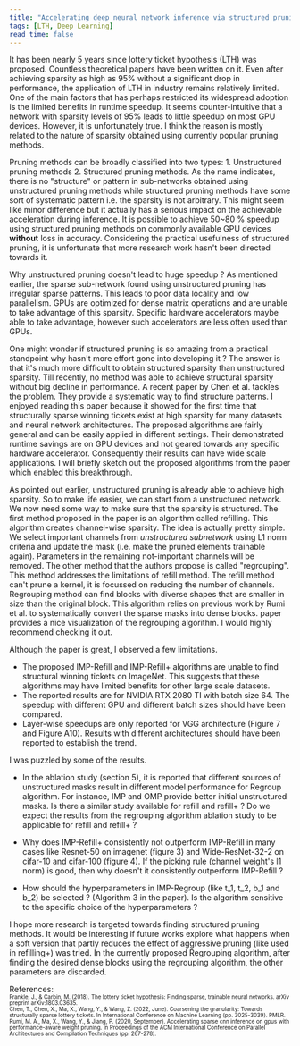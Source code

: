 ```yaml
---
title: "Accelerating deep neural network inference via structured pruning"
tags: [LTH, Deep Learning]
read_time: false
---
```


It has been nearly 5 years since lottery ticket hypothesis (LTH) was proposed. Countless theoretical papers have been written on it.
Even after achieving sparsity as high as 95% without a significant drop in performance, the application of LTH in industry remains relatively limited. 
One of the main factors that has perhaps restricted its widespread adoption is the limited benefits in runtime speedup.
It seems counter-intuitive that a network with sparsity levels of 95% leads to little speedup on most GPU devices. However, it is unfortunately true. I think the reason is mostly related to the nature of sparsity obtained using currently popular pruning methods.

Pruning methods can be broadly classified into two types: 1. Unstructured pruning methods 2. Structured pruning methods.
As the name indicates, there is no "structure" or pattern in sub-networks obtained using unstructured pruning methods while
structured pruning methods have some sort of systematic pattern i.e. the sparsity is not arbitrary. This might seem like minor
difference but it actually has a serious impact on the achievable acceleration during inference. It is possible to achieve 50~80 % speedup using structured pruning methods on commonly available GPU devices **without** loss in accuracy. 
Considering the practical usefulness of structured pruning, it is unfortunate that more research work hasn't been directed towards it.

Why unstructured pruning doesn't lead to huge speedup ?
As mentioned earlier, the sparse sub-network found using unstructured pruning has 
irregular sparse patterns. This leads to poor data locality and low parallelism. GPUs are optimized for 
dense matrix operations and are unable to take advantage of this sparsity. Specific hardware accelerators maybe able
to take advantage, however such accelerators are less often used than GPUs.

One might wonder if structured pruning is so amazing from a practical standpoint why hasn't more effort gone into developing it ?
The answer is that it's much more difficult to obtain structured sparsity than unstructured sparsity. Till recently, no method was able to achieve structural sparsity without big decline in performance. A recent paper by Chen et al. tackles the problem. They provide a systematic way to find structure patterns. 
I enjoyed reading this paper because it showed for the first time that structurally sparse winning tickets exist at high sparsity for many datasets and neural network architectures. The proposed algorithms are fairly general and can be easily applied in different settings. Their demonstrated runtime savings are on GPU devices and not geared towards any specific hardware accelerator. Consequently their results can have wide scale applications. I will briefly sketch out the proposed algorithms from the paper which enabled this breakthrough.

As pointed out earlier, unstructured pruning is already able to achieve high sparsity. So to make life easier, we can start from 
a unstructured network. We now need some way to make sure that the sparsity is structured. The first method proposed in the paper is an algorithm called refilling. This algorithm creates channel-wise sparsity.
The idea is actually pretty simple. We select important channels from *unstructured subnetwork* using L1 norm criteria and update the mask (i.e. make the pruned elements trainable again). Parameters in the remaining not-important channels will be removed.
The other method that the authors propose is called "regrouping". This method addresses the limitations of refill method.
The refill method can't prune a kernel, it is focussed on reducing the number of channels. Regrouping method can find blocks with diverse shapes that are smaller in size than the original block. This algorithm relies on previous work by Rumi et al. to systematically convert the sparse masks into dense blocks. paper provides a nice visualization of the regrouping algorithm. I would highly recommend checking it out.

Although the paper is great, I observed a few limitations. 
- The proposed IMP-Refill and IMP-Refill+ algorithms are unable to find structural winning tickets on ImageNet. This suggests that these algorithms may have limited benefits for other large scale datasets. 
- The reported results are for NVIDIA RTX 2080 TI with batch size 64. The speedup with different GPU and different batch sizes should have been compared.
- Layer-wise speedups are only reported for VGG architecture (Figure 7 and Figure A10). Results with different architectures should have been reported to establish the trend. 

I was puzzled by some of the results.
- In the ablation study (section 5), it is reported that different sources of unstructured masks result in different model performance for Regroup algorithm. For instance, IMP and OMP provide better initial unstructured masks. 
Is there a similar study available for refill and refill+ ? Do we expect the results from the regrouping algorithm ablation study to be applicable for refill and refill+ ?

- Why does IMP-Refill+ consistently not outperform IMP-Refill in many cases like Resnet-50 on imagenet (figure 3) and Wide-ResNet-32-2 on cifar-10 and cifar-100 (figure 4). 
If the picking rule (channel weight's l1 norm) is good, then why doesn't it consistently outperform IMP-Refill ?

- How should the hyperparameters in IMP-Regroup (like t_1, t_2, b_1 and b_2) be selected ? (Algorithm 3 in the paper). Is the algorithm sensitive to the specific choice of the hyperparameters ?

I hope more research is targeted towards finding structured pruning methods. It would be interesting if future works explore what happens when a soft version that partly reduces the effect of aggressive pruning (like used in refilling+) was tried. 
In the currently proposed Regrouping algorithm, after finding the desired dense blocks using the regrouping algorithm, the other parameters are discarded.  

References:\
<sup><sub> Frankle, J., & Carbin, M. (2018). The lottery ticket hypothesis: Finding sparse, trainable neural networks. arXiv preprint arXiv:1803.03635.</sub></sup> <br>
<sup><sub> Chen, T., Chen, X., Ma, X., Wang, Y., & Wang, Z. (2022, June). Coarsening the granularity: Towards structurally sparse lottery tickets. In International Conference on Machine Learning (pp. 3025-3039). PMLR.</sub></sup> <br>
<sup><sub> Rumi, M. A., Ma, X., Wang, Y., & Jiang, P. (2020, September). Accelerating sparse cnn inference on gpus with performance-aware weight pruning. In Proceedings of the ACM International Conference on Parallel Architectures and Compilation Techniques (pp. 267-278).</sub></sup> <br>


